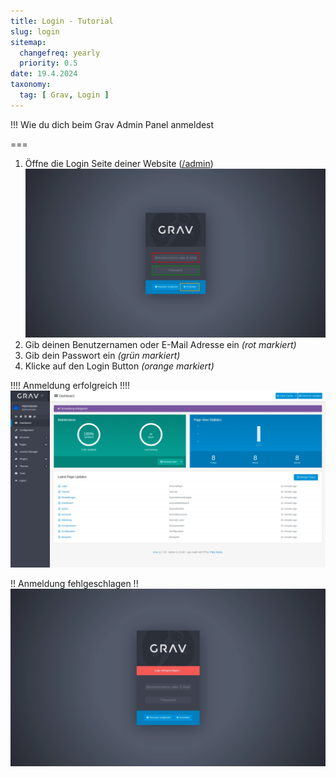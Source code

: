 ```yaml
---
title: Login - Tutorial
slug: login
sitemap:
  changefreq: yearly
  priority: 0.5
date: 19.4.2024
taxonomy:
  tag: [ Grav, Login ]
---
```


!!! Wie du dich beim Grav Admin Panel anmeldest

===

1. Öffne die Login Seite deiner Website ([/admin](/admin))
  ![Screenshot Login Seite](login.webp?lightbox)
2. Gib deinen Benutzernamen oder E-Mail Adresse ein _(rot markiert)_
3. Gib dein Passwort ein _(grün markiert)_
4. Klicke auf den Login Button _(orange markiert)_

!!!! Anmeldung erfolgreich
!!!! ![Screenshot Dashboard](dashboard.webp?lightbox&classes=caption,caption-left "Wenn du die korrekten Anmeldedaten eingegeben hast, wirst du zum Dashboard weitergeleitet.")

!! Anmeldung fehlgeschlagen
!! ![Screenshot Login Fehlermeldung](login-error.webp?lightbox&classes=caption,caption-left "Falls du falsche Anmeldedaten eingegeben hast, wird dir eine Fehlermeldung angezeigt. Versuche es erneut.")
